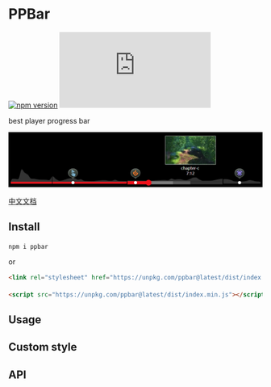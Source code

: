 # PPBar

[![npm version](https://img.shields.io/npm/v/ppbar?logo=npm)](https://github.com/web-streaming/ppbar) 
[![npm version](https://img.badgesize.io/https:/unpkg.com/ppbar/dist/index.min.js?compression=gzip)](https://github.com/web-streaming/ppbar) 

best player progress bar

[![ppbar](./demo/p.png)](https://web-streaming.github.io/ppbar/)

[中文文档](./README_zh.md)

## Install

```
npm i ppbar
```

or

```html
<link rel="stylesheet" href="https://unpkg.com/ppbar@latest/dist/index.min.css">

<script src="https://unpkg.com/ppbar@latest/dist/index.min.js"></script>
```

## Usage


## Custom style

## API

